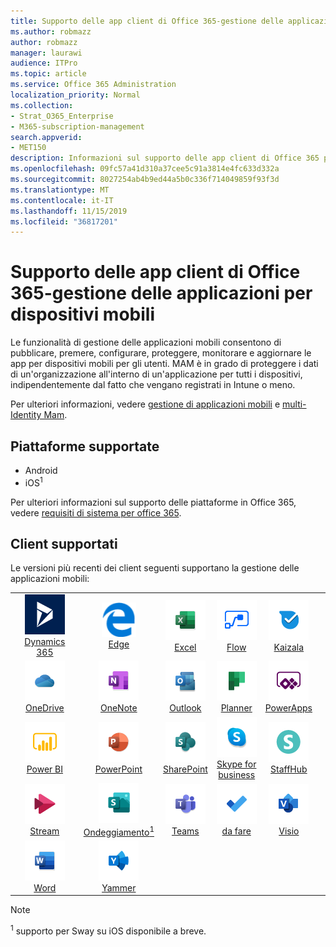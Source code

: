```yaml
---
title: Supporto delle app client di Office 365-gestione delle applicazioni per dispositivi mobili
ms.author: robmazz
author: robmazz
manager: laurawi
audience: ITPro
ms.topic: article
ms.service: Office 365 Administration
localization_priority: Normal
ms.collection:
- Strat_O365_Enterprise
- M365-subscription-management
search.appverid:
- MET150
description: Informazioni sul supporto delle app client di Office 365 per la gestione delle applicazioni mobili
ms.openlocfilehash: 09fc57a41d310a37cee5c91a3814e4fc633d332a
ms.sourcegitcommit: 8027254ab4b9ed44a5b0c336f714049859f93f3d
ms.translationtype: MT
ms.contentlocale: it-IT
ms.lasthandoff: 11/15/2019
ms.locfileid: "36817201"
---
```

# <a name="office-365-client-app-support--mobile-application-management"></a>Supporto delle app client di Office 365-gestione delle applicazioni per dispositivi mobili

Le funzionalità di gestione delle applicazioni mobili consentono di pubblicare, premere, configurare, proteggere, monitorare e aggiornare le app per dispositivi mobili per gli utenti. MAM è in grado di proteggere i dati di un'organizzazione all'interno di un'applicazione per tutti i dispositivi, indipendentemente dal fatto che vengano registrati in Intune o meno.

Per ulteriori informazioni, vedere [gestione di applicazioni mobili](https://docs.microsoft.com/intune/mam-faq) e [multi-Identity Mam](https://docs.microsoft.com/intune/app-protection-policy).

## <a name="supported-platforms"></a>Piattaforme supportate

 - Android
 - iOS<sup>1</sup>

Per ulteriori informazioni sul supporto delle piattaforme in Office 365, vedere [requisiti di sistema per office 365](https://products.office.com/office-system-requirements).

## <a name="supported-clients"></a>Client supportati

Le versioni più recenti dei client seguenti supportano la gestione delle applicazioni mobili:

| | | | | | |
|:---:|:---:|:---:|:---:|:---:|:---:|
| ![Icona Dynamics 365](media/o365-dynamics365-64x64.png) <br> [Dynamics 365](https://dynamics.microsoft.com) | ![Icona del server perimetrale](media/o365-edge-64x64.png) <br> [Edge](https://www.microsoft.com/windows/microsoft-edge) | ![Icona Excel](media/o365-excel-64x64.png) <br> [Excel](https://products.office.com/excel) | ![Icona flusso](media/o365-flow-64x64.png) <br> [Flow](https://flow.microsoft.com) | ![Icona Kaizala](media/o365-kaizala-64x64.png) <br> [Kaizala](https://products.office.com/en/business/microsoft-kaizala) 
| ![Icona di OneDrive for business](media/o365-OneDrive-64x64.png) <br> [OneDrive](https://products.office.com/onedrive-for-business/online-cloud-storage) | ![Icona di OneNote](media/o365-OneNote-64x64.png) <br> [OneNote](https://products.office.com/onenote) | ![Icona di Outlook](media/o365-outlook-64x64.png) <br> [Outlook](https://products.office.com/outlook) | ![Icona Planner](media/o365-planner-64x64.png) <br> [Planner](https://products.office.com/business/task-management-software) | ![Icona PowerApps](media/o365-powerapps-64x64.png) <br> [PowerApps](https://powerapps.microsoft.com) 
| ![Icona PowerBI](media/o365-powerbi-64x64.png) <br> [Power BI](https://powerbi.microsoft.com) | ![Icona PowerPoint](media/o365-powerpoint-64x64.png) <br> [PowerPoint](https://products.office.com/powerpoint) | ![Icona di SharePoint](media/o365-sharepoint-64x64.png) <br> [SharePoint](https://products.office.com/sharepoint) | ![Icona di Skype for business](media/o365-skypeforbusiness-64x64.png) <br> [Skype for <br> business](https://www.skype.com/business/) | ![Icona StaffHub](media/o365-staffhub-64x64.png) <br> [StaffHub](https://products.office.com/microsoft-staffhub/staff-scheduling-software) 
| ![Icona flusso](media/o365-stream-64x64.png) <br> [Stream](https://stream.microsoft.com) | ![Icona ondeggiamento](media/o365-sway-64x64.png) <br> [Ondeggiamento<sup>1</sup>](https://sway.com) | ![Icona Teams](media/o365-teams-64x64.png) <br> [Teams](https://products.office.com/microsoft-teams/group-chat-software) | ![Icona da fare](media/o365-todo-64x64.png) <br> [da fare](https://todo.microsoft.com) | ![Icona di Visio](media/o365-visio-64x64.png) <br> [Visio](https://products.office.com/visio/flowchart-software) 
| ![Icona Word](media/o365-word-64x64.png) <br> [Word](https://products.office.com/word) | ![Icona Yammer](media/o365-yammer-64x64.png) <br> [Yammer](https://products.office.com/yammer/yammer-overview)

> [!NOTE]
> <sup>1</sup> supporto per Sway su iOS disponibile a breve.